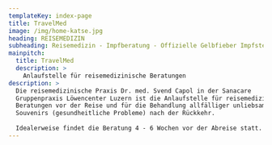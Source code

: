 ```yaml
---
templateKey: index-page
title: TravelMed
image: /img/home-katse.jpg
heading: REISEMEDIZIN
subheading: Reisemedizin - Impfberatung - Offizielle Gelbfieber Impfstelle
mainpitch:
  title: TravelMed
  description: >
    Anlaufstelle für reisemedizinische Beratungen
description: >
  Die reisemedizinische Praxis Dr. med. Svend Capol in der Sanacare
  Gruppenpraxis Löwencenter Luzern ist die Anlaufstelle für reisemedizinische
  Beratungen vor der Reise und für die Behandlung allfälliger unliebsamer
  Souvenirs (gesundheitliche Probleme) nach der Rückkehr.
  
  Idealerweise findet die Beratung 4 - 6 Wochen vor der Abreise statt. Dann können alle notwendigen medizinischen Massnahmen wie Impfungen und Malariaprophylaxe rechtzeitig getroffen werden.
---
```

